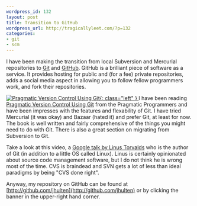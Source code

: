 ```yaml
--- 
wordpress_id: 132
layout: post
title: Transition to GitHub
wordpress_url: http://tragicallyleet.com/?p=132
categories:
- git
- scm
---
```

I have been making the transition from local Subversion and Mercurial repositories to [Git](http://git-scm.com/) and [GitHub](http://github.com/). GitHub is a brilliant piece of software as a service. It provides hosting for public and (for a fee) private repositories, adds a social media aspect in allowing you to follow fellow programmers work, and fork their repositories.

[ ![Pragmatic Version Control Using Git](http://ecx.images-amazon.com/images/I/519CeNsejdL._SL160_.jpg){: class="left" } ][1] I have been reading [Pragmatic Version Control Using Git][1] from the Pragmatic Programmers and have been impresses with the features and flexability of Git. I have tried Mercurial (it was okay) and Bazaar (hated it) and prefer Git, at least for now. The book is well written and fairly comprehensive of the things you might need to do with Git. There is also a great section on migrating from Subversion to Git.

Take a look at this video, a [Google talk by Linus Torvalds](http://www.youtube.com/watch?v=4XpnKHJAok8) who is the author of Git (in addition to a little OS called Linux).  Linus is certainly opinionated about source code management software, but I do not think he is wrong most of the time. CVS is braindead and SVN gets a lot of less than ideal paradigms by being "CVS done right".

Anyway, my repository on GitHub can be found at [http://github.com/jhulten](http://github.com/jhulten) or by clicking the banner in the upper-right hand corner.

[1]: http://www.amazon.com/Pragmatic-Version-Control-Using-Starter/dp/1934356158?SubscriptionId=02E5W5871AJF7PMMMS82&tag=tragicallyl33-20&linkCode=xm2&camp=2025&creative=165953&creativeASIN=1934356158

